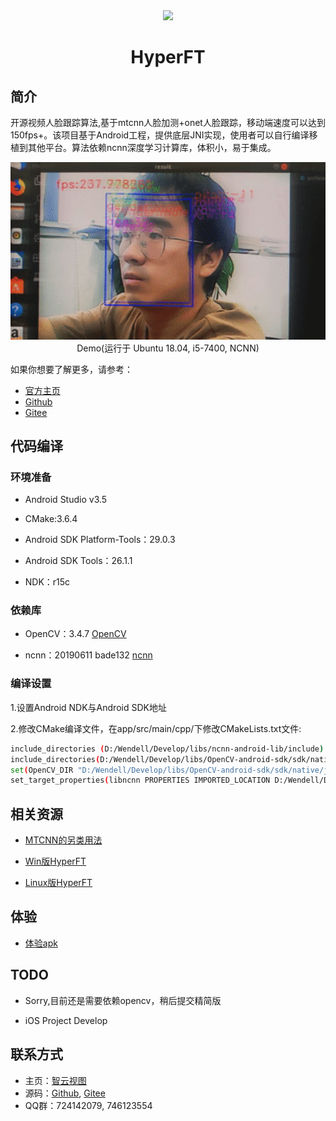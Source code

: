 <div align="center">
  <a href="http://www.zeusee.com">
    <img width="200" heigth="200" src="https://avatars2.githubusercontent.com/u/32202388?s=200&v=4">
  </a>  

  <h1>HyperFT</h1>
</div>

## 简介

开源视频人脸跟踪算法,基于mtcnn人脸加测+onet人脸跟踪，移动端速度可以达到150fps+。该项目基于Android工程，提供底层JNI实现，使用者可以自行编译移植到其他平台。算法依赖ncnn深度学习计算库，体积小，易于集成。

<p>
<div align="center">
<img src="./resource/demo.gif" width="650px" alt="Demo(运行于 Ubuntu 18.04, i5-7400, NCNN)"/>
<div align="center">Demo(运行于 Ubuntu 18.04, i5-7400, NCNN)</div>
</div>
<p>

如果你想要了解更多，请参考：

* [官方主页](http://www.zeusee.com)
* [Github](https://github.com/zeusees/HyperFT)
* [Gitee](https://gitee.com/zeusees/HyperFT)

## 代码编译

### 环境准备

* Android Studio v3.5

* CMake:3.6.4

* Android SDK Platform-Tools：29.0.3

* Android SDK Tools：26.1.1

* NDK：r15c

### 依赖库

* OpenCV：3.4.7 [OpenCV](https://sourceforge.net/projects/opencvlibrary/files/4.1.1/opencv-4.1.1-android-sdk.zip/download)

* ncnn：20190611 bade132 [ncnn](https://github.com/Tencent/ncnn/releases/download/20190611/ncnn-android-lib.zip)

### 编译设置

1.设置Android NDK与Android SDK地址

2.修改CMake编译文件，在app/src/main/cpp/下修改CMakeLists.txt文件:

``` bash
include_directories (D:/Wendell/Develop/libs/ncnn-android-lib/include)
include_directories(D:/Wendell/Develop/libs/OpenCV-android-sdk/sdk/native/jni/include)
set(OpenCV_DIR "D:/Wendell/Develop/libs/OpenCV-android-sdk/sdk/native/jni")
set_target_properties(libncnn PROPERTIES IMPORTED_LOCATION D:/Wendell/Develop/libs/ncnn-android-lib/${ANDROID_ABI}/libncnn.a)
```

## 相关资源


* [MTCNN的另类用法](https://blog.csdn.net/relocy/article/details/84075570)

* [Win版HyperFT](https://github.com/qaz734913414/Ncnn_FaceTrack)

* [Linux版HyperFT](https://github.com/xiangdeyizhang/FaceTrack_ncnn_HyperFT)

## 体验

* [体验apk](http://demo.zeusee.com/HyperFT)

## TODO

+ Sorry,目前还是需要依赖opencv，稍后提交精简版

+ iOS Project Develop

## 联系方式

* 主页：[智云视图](http://www.zeusee.com/)
* 源码：[Github](https://github.com/zeusees/HyperFT), [Gitee](https://gitee.com/zeusees/HyperFT)
* QQ群：724142079, 746123554
